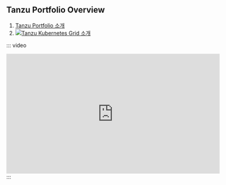 
## Tanzu Portfolio Overview

1. [Tanzu Portfolio 소개](https://youtu.be/9dI_q-i0nwI)
2. [![Tanzu Kubernetes Grid 소개](http://img.youtube.com/vi/uLR1RNqJ1Mw/0.jpg)](https://youtu.be/-LlDFv9IvFI)

::: video
<iframe width="560" height="315" src="https://www.youtube.com/embed/OtqFyBA6Dbk" frameborder="0" allow="autoplay; encrypted-media" allowfullscreen></iframe>
:::